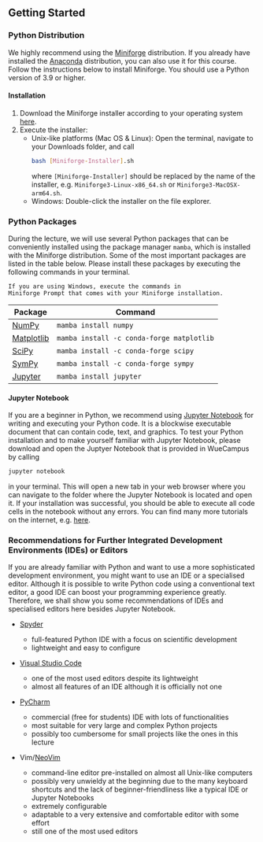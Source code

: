 ## Getting Started

### Python Distribution

We highly recommend using the 
[Miniforge](https://github.com/conda-forge/miniforge) distribution.
If you already have installed the 
[Anaconda](https://www.anaconda.com) distribution,
you can also use it for this course. 
Follow the instructions below to install Miniforge. 
You should use a Python version of 3.9 or higher.

#### Installation
1. Download the Miniforge installer according to your operating system
   [here](https://github.com/conda-forge/miniforge#miniforge3).
2. Execute the installer:
    - Unix-like platforms (Mac OS & Linux):
        Open the terminal, navigate to your Downloads folder, and call
        ```bash
        bash [Miniforge-Installer].sh
        ```
        where `[Miniforge-Installer]` should be replaced by the name of the 
        installer, e.g. `Miniforge3-Linux-x86_64.sh` or 
        `Miniforge3-MacOSX-arm64.sh`.
    - Windows:
        Double-click the installer on the file explorer.

### Python Packages

During the lecture, we will use several Python packages that can be
conveniently installed using the package manager `mamba`, which is
installed with the Miniforge distribution.
Some of the most important packages are listed in the table below.
Please install these packages by executing the following commands
in your terminal.

```admonish note title="Note for Windows Users"
If you are using Windows, execute the commands in 
Miniforge Prompt that comes with your Miniforge installation.
```

| Package | Command |
| ----- | ------------ |
| [NumPy](https://numpy.org) | `mamba install numpy` |
| [Matplotlib](https://matplotlib.org) | `mamba install -c conda-forge matplotlib` |
| [SciPy](https://scipy.org) | `mamba install -c conda-forge scipy` |
| [SymPy](https://www.sympy.org) | `mamba install -c conda-forge sympy` |
| [Jupyter](https://jupyter.org) | `mamba install jupyter` |


#### Jupyter Notebook

If you are a beginner in Python, we recommend using 
[Jupyter Notebook](https://jupyter.org) for writing and executing your 
Python code. It is a blockwise executable document that can contain code, 
text, and graphics. To test your Python installation and to make yourself 
familiar with Jupyter Notebook, please download and open the Juptyer 
Notebook that is provided in WueCampus by calling

```bash
jupyter notebook
```

in your terminal. This will open a new tab in your web browser where you
can navigate to the folder where the Jupyter Notebook is located and open
it. If your installation was successful, you should be able to execute
all code cells in the notebook without any errors. You can find many
more tutorials on the internet, e.g. 
[here](https://www.dataquest.io/blog/jupyter-notebook-tutorial/).


### Recommendations for Further Integrated Development Environments (IDEs) or Editors

If you are already familiar with Python and want to use a more
sophisticated development environment, you might want to use an IDE or a
specialised editor. Although it is possible to write Python code using a 
conventional text editor, a good IDE can boost your programming experience 
greatly. Therefore, we shall show you some recommendations of IDEs and 
specialised editors here besides Jupyter Notebook.

- [Spyder](https://www.spyder-ide.org)
    - full-featured Python IDE with a focus on scientific development
    - lightweight and easy to configure

- [Visual Studio Code](https://code.visualstudio.com)
    - one of the most used editors despite its lightweight
    - almost all features of an IDE although it is officially not one

- [PyCharm](https://www.jetbrains.com/de-de/pycharm/)
    - commercial (free for students) IDE with lots of functionalities
    - most suitable for very large and complex Python projects
    - possibly too cumbersome for small projects like the ones in this 
      lecture

- Vim/[NeoVim](https://neovim.io)
    - command-line editor pre-installed on almost all Unix-like
      computers
    - possibly very unwieldy at the beginning due to the many 
      keyboard shortcuts and the lack of beginner-friendliness like 
      a typical IDE or Jupyter Notebooks
    - extremely configurable
    - adaptable to a very extensive and 
      comfortable editor with some effort
    - still one of the most used editors

